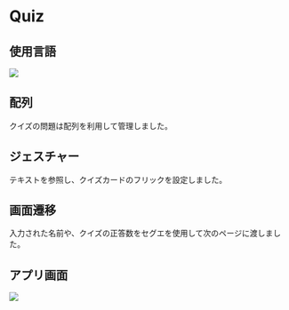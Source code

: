 # Quiz
## 使用言語
<img src="https://img.shields.io/badge/-Swift-{#FA7343}.svg?logo=next.js&style={plastic}&logoColor={#FA7343}">

## 配列
クイズの問題は配列を利用して管理しました。

## ジェスチャー
テキストを参照し、クイズカードのフリックを設定しました。

## 画面遷移
入力された名前や、クイズの正答数をセグエを使用して次のページに渡しました。

## アプリ画面
![](https://github.com/natane-i/Quiz/assets/168057151/c2a04711-ca00-4a77-bc83-fa31852a8529)
